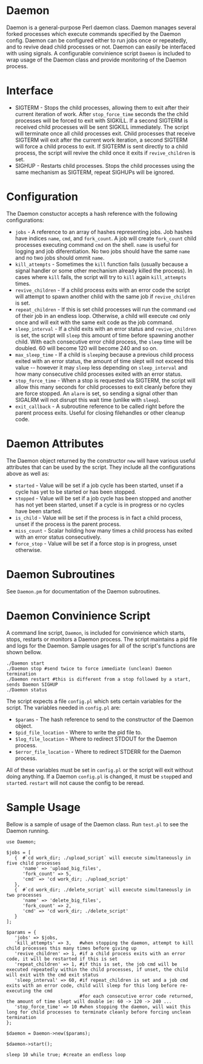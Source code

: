 Daemon
======

Daemon is a general-purpose Perl daemon class.  Daemon manages several forked processes which execute commands specified by the Daemon config.  Daemon can be configured either to run jobs once or repeatedly, and to revive dead child processes or not.  Daemon can easily be interfaced with using signals.  A configurable convinience script `Daemon` is included to wrap usage of the Daemon class and provide monitoring of the Daemon process.

Interface
=========
*  SIGTERM - Stops the child processes, allowing them to exit after their current iteration of work.  After `stop_force_time` seconds the the child processes will be forced to exit with SIGKILL.  If a second SIGTERM is received child processes will be sent SIGKILL immediately.  The script will terminate once all child processes exit.   Child processes that receive SIGTERM will exit after the current work iteration, a second SIGTERM will force a child process to exit.  If SIGTERM is sent directly to a child process, the script will revive the child once it exits if `revive_children` is set.
*  SIGHUP - Restarts child processes.  Stops the child processes using the same mechanism as SIGTERM, repeat SIGHUPs will be ignored.

Configuration
=============

The Daemon constuctor accepts a hash reference with the following configurations:
*  `jobs` - A reference to an array of hashes representing jobs.  Job hashes have indices `name`, `cmd`, and `fork_count`.  A job will create `fork_count` child processes executing command `cmd` on the shell.  `name` is useful for logging and job diferentiation.  No two jobs should have the same `name` and no two jobs should ommit `name`.
*  `kill_attempts` - Sometimes the `kill` function fails (usually because a signal handler or some other mechanism already killed the process).  In cases where `kill` fails, the script will try to `kill` again `kill_attempts` times.
*  `revive_children` - If a child process exits with an error code the script will attempt to spawn another child with the same job if `revive_children` is set.
*  `repeat_children` - If this is set child processes will run the command `cmd` of their job in an endless loop.  Otherwise, a child will execute `cmd` only once and will exit with the same exit code as the job command.
*  `sleep_interval` - If a child exits with an error status and `revive_children` is set, the script will `sleep` this amount of time before spawning another child.  With each consecutive error child process, the `sleep` time will be doubled.  60 will become 120 will become 240 and so on.
*  `max_sleep_time` - If a child is `sleep`ing because a previous child process exited with an error status, the amount of time slept will not exceed this value -- however it may `sleep` less depending on `sleep_interval` and how many consecutive child processes exited with an error status.
*  `stop_force_time` - When a stop is requested via SIGTERM, the script will allow this many seconds for child processes to exit cleanly before they are force stopped.  An `alarm` is set, so sending a signal other than SIGALRM will not disrupt this wait time (unlike with `sleep`).
* `exit_callback` - A subroutine reference to be called right before the parent process exits.  Useful for closing filehandles or other cleanup code.

Daemon Attributes
=================

The Daemon object returned by the constructor `new` will have various useful attributes that can be used by the script.  They include all the configurations above as well as:
*  `started` - Value will be set if a job cycle has been started, unset if a cycle has yet to be started or has been stopped.
*  `stopped` - Value will be set if a job cycle has been stopped and another has not yet been started, unset if a cycle is in progress or no cycles have been started.
*  `is_child` - Value will be set if the process is in fact a child process, unset if the process is the parent process.
*  `miss_count` - Scalar holding how many times a child process has exited with an error status consecutively.
*  `force_stop` - Value will be set if a force stop is in progress, unset otherwise.

Daemon Subroutines
==================

See `Daemon.pm` for documentation of the Daemon subroutines.

Daemon Convinience Script
=========================

A command line script, `Daemon`, is included for convinience which starts, stops, restarts or monitors a Daemon process.  The script maintains a pid file and logs for the Daemon.  Sample usages for all of the script's functions are shown bellow.

````
./Daemon start
./Daemon stop #send twice to force immediate (unclean) Daemon termination
./Daemon restart #this is different from a stop followed by a start, sends Daemon SIGHUP
./Daemon status
````

The script expects a file `config.pl` which sets certain variables for the script.  The variables needed in `config.pl` are:
*  `$params` - The hash reference to send to the constructor of the Daemon object.
*  `$pid_file_location` - Where to write the pid file to.
*  `$log_file_location` - Where to redirect STDOUT for the Daemon process.
*  `$error_file_location` - Where to redirect STDERR for the Daemon process.

All of these variables must be set in `config.pl` or the script will exit without doing anything.  If a Daemon `config.pl` is changed, it must be `stop`ped and `start`ed.  `restart` will not cause the config to be reread.

Sample Usage
============

Bellow is a sample of usage of the Daemon class.  Run `test.pl` to see the Daemon running.

````
use Daemon;

$jobs = [
   {  #`cd work_dir; ./upload_script` will execute simultaneously in five child processes
      'name' => 'upload_big_files',
      'fork_count' => 5,
      'cmd' => 'cd work_dir; ./upload_script'
   },
   {  #`cd work_dir; ./delete_script` will execute simultaneously in two processes
      'name' => 'delete_big_files',
      'fork_count' => 2,
      'cmd' => 'cd work_dir; ./delete_script'
   }       
];

$params = {
   'jobs' => $jobs,
   'kill_attempts' => 3,   #when stopping the daemon, attempt to kill child processes this many times before giving up
   'revive_children' => 1, #if a child process exits with an error code, it will be restarted if this is set
   'repeat_children' => 1, #if this is set, the job cmd will be executed repeatedly within the child processes, if unset, the child will exit with the cmd exit status
   'sleep_interval' => 60, #if repeat_children is set and a job cmd exits with an error code, child will sleep for this long before re-executing the cmd
                           #for each consecutive error code returned, the amount of time slept will double ie: 60 -> 120 -> 240 ...
   'stop_force_time' => 10 #when stopping the daemon, will wait this long for child processes to terminate cleanly before forcing unclean termination
};

$daemon = Daemon->new($params);

$daemon->start();

sleep 10 while true; #create an endless loop
````
